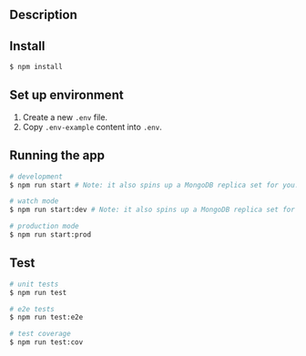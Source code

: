 ## Description

## Install

```bash
$ npm install
```

## Set up environment

1. Create a new `.env` file.
2. Copy `.env-example` content into `.env`.

## Running the app

```bash
# development
$ npm run start # Note: it also spins up a MongoDB replica set for you.

# watch mode
$ npm run start:dev # Note: it also spins up a MongoDB replica set for you.

# production mode
$ npm run start:prod
```

## Test

```bash
# unit tests
$ npm run test

# e2e tests
$ npm run test:e2e

# test coverage
$ npm run test:cov
```

